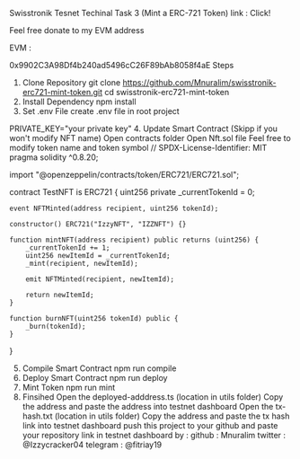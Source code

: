 Swisstronik Tesnet Techinal Task 3 (Mint a ERC-721 Token)
link : Click!

Feel free donate to my EVM address

EVM :

0x9902C3A98Df4b240ad5496cC26F89bAb8058f4aE
Steps
1. Clone Repository
git clone https://github.com/Mnuralim/swisstronik-erc721-mint-token.git
cd swisstronik-erc721-mint-token
2. Install Dependency
npm install
3. Set .env File
create .env file in root project

PRIVATE_KEY="your private key"
4. Update Smart Contract (Skipp if you won't modify NFT name)
Open contracts folder
Open Nft.sol file
Feel free to modify token name and token symbol
// SPDX-License-Identifier: MIT
pragma solidity ^0.8.20;

import "@openzeppelin/contracts/token/ERC721/ERC721.sol";

contract TestNFT is ERC721 {
    uint256 private _currentTokenId = 0;

    event NFTMinted(address recipient, uint256 tokenId);

    constructor() ERC721("IzzyNFT", "IZZNFT") {}

    function mintNFT(address recipient) public returns (uint256) {
        _currentTokenId += 1;
        uint256 newItemId = _currentTokenId;
        _mint(recipient, newItemId);

        emit NFTMinted(recipient, newItemId);

        return newItemId;
    }

    function burnNFT(uint256 tokenId) public {
        _burn(tokenId);
    }
}

5. Compile Smart Contract
npm run compile
6. Deploy Smart Contract
npm run deploy
7. Mint Token
npm run mint
8. Finsihed
Open the deployed-adddress.ts (location in utils folder)
Copy the address and paste the address into testnet dashboard
Open the tx-hash.txt (location in utils folder)
Copy the address and paste the tx hash link into testnet dashboard
push this project to your github and paste your repository link in testnet dashboard
by : github : Mnuralim twitter : @Izzycracker04 telegram : @fitriay19